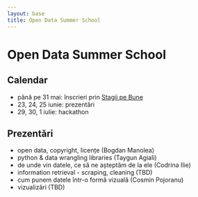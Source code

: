 ```yaml
---
layout: base
title: Open Data Summer School
---
```


<div class="jumbotron">
  <h1>Open Data Summer School</h1>
</div>


## Calendar
* până pe 31 mai: înscrieri prin [Stagii pe Bune](http://www.stagiipebune.ro/stagii.html&id=2216&category=103)
* 23, 24, 25 iunie: prezentări
* 29, 30, 1 iulie: hackathon


## Prezentări
* open data, copyright, licențe (Bogdan Manolea)
* python & data wrangling libraries (Taygun Agiali)
* de unde vin datele, ce să ne așteptăm de la ele (Codrina Ilie)
* information retrieval - scraping, cleaning (TBD)
* cum punem datele într-o formă vizuală (Cosmin Pojoranu)
* vizualizări (TBD)
